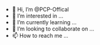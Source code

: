 - 👋 Hi, I’m @PCP-Offical
- 👀 I’m interested in ...
- 🌱 I’m currently learning ...
- 💞️ I’m looking to collaborate on ...
- 📫 How to reach me ...

<!---
PCP-Offical/PCP-Offical is a ✨ special ✨ repository because its `README.md` (this file) appears on your GitHub profile.
You can click the Preview link to take a look at your changes.
--->
